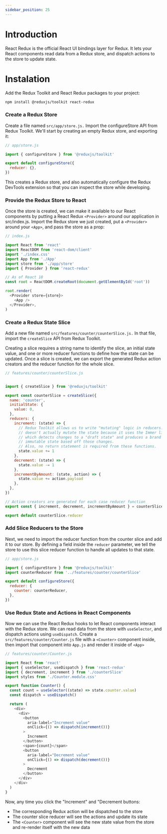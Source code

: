 ```yaml
---
sidebar_position: 25
---
```


# Introduction
React Redux is the official React UI bindings layer for Redux. It lets your React components read data from a Redux store, and dispatch actions to the store to update state.


# Instalation
Add the Redux Toolkit and React Redux packages to your project:

```bash
npm install @reduxjs/toolkit react-redux
```

### Create a Redux Store
Create a file named ``src/app/store.js.`` Import the configureStore API from Redux Toolkit. We'll start by creating an empty Redux store, and exporting it:


```js
// app/store.js

import { configureStore } from '@reduxjs/toolkit'

export default configureStore({
  reducer: {},
})
```
This creates a Redux store, and also automatically configure the Redux DevTools extension so that you can inspect the store while developing.

### Provide the Redux Store to React
Once the store is created, we can make it available to our React components by putting a React Redux ``<Provider>`` around our application in src/index.js. Import the Redux store we just created, put a ``<Provider>`` around your ``<App>``, and pass the store as a prop:

```js
// index.js

import React from 'react'
import ReactDOM from 'react-dom/client'
import './index.css'
import App from './App'
import store from './app/store'
import { Provider } from 'react-redux'

// As of React 18
const root = ReactDOM.createRoot(document.getElementById('root'))

root.render(
  <Provider store={store}>
    <App />
  </Provider>,
)

```

### Create a Redux State Slice

Add a new file named ``src/features/counter/counterSlice.js.`` In that file, import the ``createSlice`` API from Redux Toolkit.

Creating a slice requires a string name to identify the slice, an initial state value, and one or more reducer functions to define how the state can be updated. Once a slice is created, we can export the generated Redux action creators and the reducer function for the whole slice.

```js
// features/counter/counterSlice.js


import { createSlice } from '@reduxjs/toolkit'

export const counterSlice = createSlice({
  name: 'counter',
  initialState: {
    value: 0,
  },
  reducers: {
    increment: (state) => {
      // Redux Toolkit allows us to write "mutating" logic in reducers. It
      // doesn't actually mutate the state because it uses the Immer library,
      // which detects changes to a "draft state" and produces a brand new
      // immutable state based off those changes.
      // Also, no return statement is required from these functions.
      state.value += 1
    },
    decrement: (state) => {
      state.value -= 1
    },
    incrementByAmount: (state, action) => {
      state.value += action.payload
    },
  },
})

// Action creators are generated for each case reducer function
export const { increment, decrement, incrementByAmount } = counterSlice.actions

export default counterSlice.reducer

```

### Add Slice Reducers to the Store
Next, we need to import the reducer function from the counter slice and add it to our store. By defining a field inside the ``reducer`` parameter, we tell the store to use this slice reducer function to handle all updates to that state.


```js
// app/store.js

import { configureStore } from '@reduxjs/toolkit'
import counterReducer from '../features/counter/counterSlice'

export default configureStore({
  reducer: {
    counter: counterReducer,
  },
})

```

### Use Redux State and Actions in React Components

Now we can use the React Redux hooks to let React components interact with the Redux store. We can read data from the store with ``useSelector``, and dispatch actions using ``useDispatch``. Create a ``src/features/counter/Counter.js`` file with a ``<Counter>`` component inside, then import that component into ``App.js`` and render it inside of ``<App>``

```js
// features/counter/Counter.js

import React from 'react'
import { useSelector, useDispatch } from 'react-redux'
import { decrement, increment } from './counterSlice'
import styles from './Counter.module.css'

export function Counter() {
  const count = useSelector((state) => state.counter.value)
  const dispatch = useDispatch()

  return (
    <div>
      <div>
        <button
          aria-label="Increment value"
          onClick={() => dispatch(increment())}
        >
          Increment
        </button>
        <span>{count}</span>
        <button
          aria-label="Decrement value"
          onClick={() => dispatch(decrement())}
        >
          Decrement
        </button>
      </div>
    </div>
  )
}
```

Now, any time you click the "Increment" and "Decrement buttons:

- The corresponding Redux action will be dispatched to the store
- The counter slice reducer will see the actions and update its state
- The ``<Counter>`` component will see the new state value from the store and re-render itself with the new data